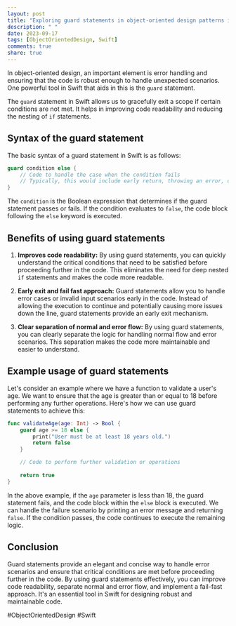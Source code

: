 ```yaml
---
layout: post
title: "Exploring guard statements in object-oriented design patterns in Swift"
description: " "
date: 2023-09-17
tags: [ObjectOrientedDesign, Swift]
comments: true
share: true
---
```


In object-oriented design, an important element is error handling and ensuring that the code is robust enough to handle unexpected scenarios. One powerful tool in Swift that aids in this is the `guard` statement.

The `guard` statement in Swift allows us to gracefully exit a scope if certain conditions are not met. It helps in improving code readability and reducing the nesting of `if` statements.

## Syntax of the guard statement

The basic syntax of a guard statement in Swift is as follows:

```swift
guard condition else {
    // Code to handle the case when the condition fails
    // Typically, this would include early return, throwing an error, or logging an error message, etc.
}
```

The `condition` is the Boolean expression that determines if the guard statement passes or fails. If the condition evaluates to `false`, the code block following the `else` keyword is executed.

## Benefits of using guard statements

1. **Improves code readability:** By using guard statements, you can quickly understand the critical conditions that need to be satisfied before proceeding further in the code. This eliminates the need for deep nested `if` statements and makes the code more readable.

2. **Early exit and fail fast approach:** Guard statements allow you to handle error cases or invalid input scenarios early in the code. Instead of allowing the execution to continue and potentially causing more issues down the line, guard statements provide an early exit mechanism.

3. **Clear separation of normal and error flow:** By using guard statements, you can clearly separate the logic for handling normal flow and error scenarios. This separation makes the code more maintainable and easier to understand.

## Example usage of guard statements

Let's consider an example where we have a function to validate a user's age. We want to ensure that the age is greater than or equal to 18 before performing any further operations. Here's how we can use guard statements to achieve this:

```swift
func validateAge(age: Int) -> Bool {
    guard age >= 18 else {
        print("User must be at least 18 years old.")
        return false
    }

    // Code to perform further validation or operations
    
    return true
}
```

In the above example, if the `age` parameter is less than 18, the guard statement fails, and the code block within the `else` block is executed. We can handle the failure scenario by printing an error message and returning `false`. If the condition passes, the code continues to execute the remaining logic.

## Conclusion

Guard statements provide an elegant and concise way to handle error scenarios and ensure that critical conditions are met before proceeding further in the code. By using guard statements effectively, you can improve code readability, separate normal and error flow, and implement a fail-fast approach. It's an essential tool in Swift for designing robust and maintainable code.

#ObjectOrientedDesign #Swift